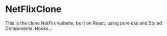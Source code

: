 # NetFlixClone
This is the clone NetFlix website,  built on React, using pure css and Styled Components, Hooks...
